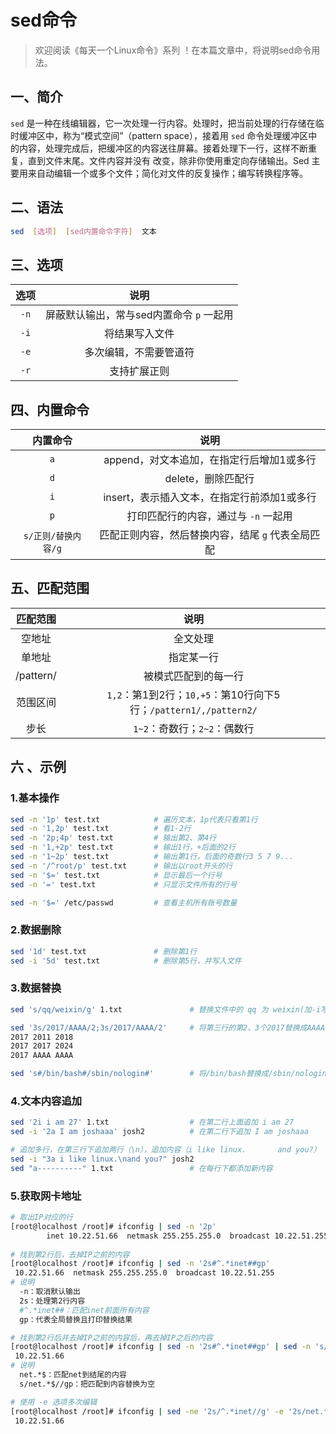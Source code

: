 # sed命令



> 欢迎阅读《每天一个Linux命令》系列 ！在本篇文章中，将说明sed命令用法。

## 一、简介

`sed` 是一种在线编辑器，它一次处理一行内容。处理时，把当前处理的行存储在临时缓冲区中，称为“模式空间”（pattern space），接着用 `sed` 命令处理缓冲区中的内容，处理完成后，把缓冲区的内容送往屏幕。接着处理下一行，这样不断重复，直到文件末尾。文件内容并没有 改变，除非你使用重定向存储输出。Sed 主要用来自动编辑一个或多个文件；简化对文件的反复操作；编写转换程序等。



## 二、语法

```bash
sed  [选项]  [sed内置命令字符]  文本
```



## 三、选项

| 选项 |                   说明                   |
| :--: | :--------------------------------------: |
| `-n` | 屏蔽默认输出，常与sed内置命令 `p` 一起用 |
| `-i` |              将结果写入文件              |
| `-e` |          多次编辑，不需要管道符          |
| `-r` |               支持扩展正则               |



## 四、内置命令

|      内置命令       |                       说明                        |
| :-----------------: | :-----------------------------------------------: |
|         `a`         |     append，对文本追加，在指定行后增加1或多行     |
|         `d`         |                delete，删除匹配行                 |
|         `i`         |    insert，表示插入文本，在指定行前添加1或多行    |
|         `p`         |       打印匹配行的内容，通过与 `-n` 一起用        |
| `s/正则/替换内容/g` | 匹配正则内容，然后替换内容，结尾 `g` 代表全局匹配 |



## 五、匹配范围

| 匹配范围  |                             说明                             |
| :-------: | :----------------------------------------------------------: |
|  空地址   |                           全文处理                           |
|  单地址   |                          指定某一行                          |
| /pattern/ |                     被模式匹配到的每一行                     |
| 范围区间  | `1,2`：第1到2行；`10,+5`：第10行向下5行；`/pattern1/,/pattern2/` |
|   步长    |                 `1~2`：奇数行；`2~2`：偶数行                 |



## 六 、示例

### 1.基本操作

```bash
sed -n '1p' test.txt        	# 遍历文本，1p代表只看第1行
sed -n '1,2p' test.txt        	# 看1-2行
sed -n '2p;4p' test.txt        	# 输出第2、第4行
sed -n '1,+2p' test.txt         # 输出1行，+后面的2行
sed -n '1~2p' test.txt          # 输出第1行，后面的奇数行3 5 7 9...
sed -n '/^root/p' test.txt      # 输出以root开头的行
sed -n '$=' test.txt          	# 显示最后一个行号
sed -n '=' test.txt           	# 只显示文件所有的行号

sed -n '$=' /etc/passwd      	# 查看主机所有账号数量
```

### 2.数据删除

```bash
sed '1d' test.txt          		# 删除第1行
sed -i '5d' test.txt        	# 删除第5行，并写入文件
```

### 3.数据替换

```bash
sed 's/qq/weixin/g' 1.txt   	 	    # 替换文件中的 qq 为 weixin(加-i写入文件)，或者使用重定向

sed '3s/2017/AAAA/2;3s/2017/AAAA/2'   	# 将第三行的第2、3个2017替换成AAAA          
2017 2011 2018
2017 2017 2024
2017 AAAA AAAA

sed 's#/bin/bash#/sbin/nologin#'        # 将/bin/bash替换成/sbin/nologin      
```

### 4.文本内容追加

```bash
sed '2i i am 27' 1.txt					# 在第二行上面追加 i am 27
sed -i '2a I am joshaaa' josh2         	# 在第二行下追加 I am joshaaa   

# 追加多行，在第三行下追加两行（\n），追加内容（i like linux.       and you?）    
sed -i "3a i like linux.\nand you?" josh2        
sed "a----------" 1.txt 				# 在每行下都添加新内容
```

### 5.获取网卡地址

```bash
# 取出IP对应的行
[root@localhost /root]# ifconfig | sed -n '2p' 
        inet 10.22.51.66  netmask 255.255.255.0  broadcast 10.22.51.255
        
# 找到第2行后，去掉IP之前的内容
[root@localhost /root]# ifconfig | sed -n '2s#^.*inet##gp'
 10.22.51.66  netmask 255.255.255.0  broadcast 10.22.51.255
# 说明
  -n：取消默认输出
  2s：处理第2行内容
  #^.*inet##：匹配inet前面所有内容
  gp：代表全局替换且打印替换结果

# 找到第2行后并去掉IP之前的内容后，再去掉IP之后的内容
[root@localhost /root]# ifconfig | sed -n '2s#^.*inet##gp' | sed -n 's/net.*$//gp'
 10.22.51.66  
# 说明
  net.*$：匹配net到结尾的内容
  s/net.*$//gp：把匹配到内容替换为空

# 使用 -e 选项多次编辑
[root@localhost /root]# ifconfig | sed -ne '2s/^.*inet//g' -e '2s/net.*$//gp'
 10.22.51.66  